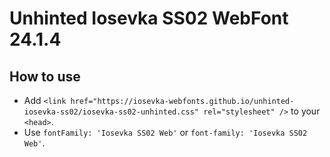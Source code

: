 # Unhinted Iosevka SS02 WebFont 24.1.4

## How to use

- Add `<link href="https://iosevka-webfonts.github.io/unhinted-iosevka-ss02/iosevka-ss02-unhinted.css" rel="stylesheet" />` to your `<head>`.
- Use `fontFamily: 'Iosevka SS02 Web'` or `font-family: 'Iosevka SS02 Web'`.
